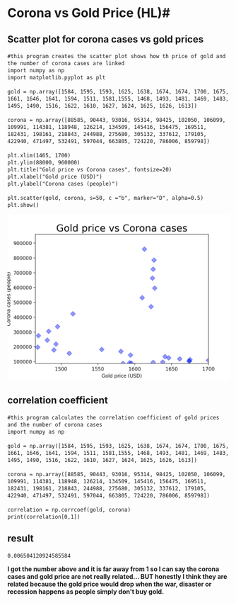 # Corona vs Gold Price (HL)#
## Scatter plot for corona cases vs gold prices ##
```
#this program creates the scatter plot shows how th price of gold and the number of corona cases are linked
import numpy as np
import matplotlib.pyplot as plt

gold = np.array([1584, 1595, 1593, 1625, 1638, 1674, 1674, 1700, 1675, 1661, 1646, 1641, 1594, 1511, 1581,1555, 1468, 1493, 1481, 1469, 1483, 1495, 1490, 1516, 1622, 1610, 1627, 1624, 1625, 1626, 1613])

corona = np.array([88585, 90443, 93016, 95314, 98425, 102050, 106099, 109991, 114381, 118948, 126214, 134509, 145416, 156475, 169511, 182431, 198161, 218843, 244988, 275680, 305132, 337612, 179105, 422940, 471497, 532491, 597044, 663805, 724220, 786006, 859798])

plt.xlim(1465, 1700)
plt.ylim(88000, 960000)
plt.title("Gold price vs Corona cases", fontsize=20)
plt.xlabel("Gold price (USD)")
plt.ylabel("Corona cases (people)")

plt.scatter(gold, corona, s=50, c ="b", marker="D", alpha=0.5)
plt.show()
```
![scattercvsg](IMG_3000.JPG)

## correlation coefficient ##
```
#this program calculates the correlation coefficient of gold prices and the number of corona cases
import numpy as np

gold = np.array([1584, 1595, 1593, 1625, 1638, 1674, 1674, 1700, 1675, 1661, 1646, 1641, 1594, 1511, 1581,1555, 1468, 1493, 1481, 1469, 1483, 1495, 1490, 1516, 1622, 1610, 1627, 1624, 1625, 1626, 1613])

corona = np.array([88585, 90443, 93016, 95314, 98425, 102050, 106099, 109991, 114381, 118948, 126214, 134509, 145416, 156475, 169511, 182431, 198161, 218843, 244988, 275680, 305132, 337612, 179105, 422940, 471497, 532491, 597044, 663805, 724220, 786006, 859798])

correlation = np.corrcoef(gold, corona)
print(correlation[0,1])
```
## result ##
```
0.006504120924585584
```
**I got the number above and it is far away from 1 so I can say the corona cases and gold price are not really related...
BUT honestly I think they are related because the gold price would drop when the war, disaster or recession happens as people simply don't buy gold.**
